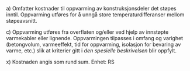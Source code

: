 a) Omfatter kostnader til oppvarming av konstruksjonsdeler det støpes inntil. Oppvarming utføres for å unngå store temperaturdifferanser mellom støpeavsnitt.

c) Oppvarming utføres fra overflaten og/eller ved hjelp av innstøpte varmekabler eller lignende. Oppvarmingen tilpasses i omfang og varighet (betongvolum, varmeeffekt, tid for oppvarming, isolasjon for bevaring av varme, etc.) slik at kriterier gitt i *den spesielle beskrivelsen* blir oppfylt.

x) Kostnaden angis som rund sum. Enhet: RS

